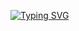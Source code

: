 [![Typing SVG](https://readme-typing-svg.demolab.com/?lines=J.Barrett;Python+|+PowerShell+|+Bash;Malware+CV+AI+Bots)](https://git.io/typing-svg)
